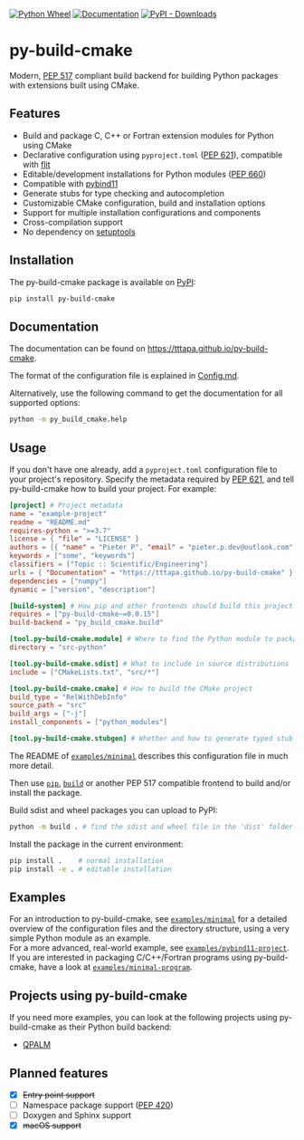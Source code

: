 [![Python Wheel](https://github.com/tttapa/py-build-cmake/actions/workflows/wheel.yml/badge.svg)](https://github.com/tttapa/py-build-cmake/actions/workflows/wheel.yml)
[![Documentation](https://img.shields.io/badge/Documentation-main-blue)](https://tttapa.github.io/py-build-cmake)
[![PyPI - Downloads](https://img.shields.io/pypi/dm/py-build-cmake?label=PyPI)](https://pypi.org/project/py-build-cmake)

# py-build-cmake

Modern, [PEP 517](https://www.python.org/dev/peps/pep-0517/) compliant build
backend for building Python packages with extensions built using CMake.

## Features

 - Build and package C, C++ or Fortran extension modules for Python using CMake
 - Declarative configuration using `pyproject.toml` ([PEP 621](https://www.python.org/dev/peps/pep-0621/)), compatible with
   [flit](https://github.com/pypa/flit)
 - Editable/development installations for Python modules ([PEP 660](https://www.python.org/dev/peps/pep-0660/))
 - Compatible with [pybind11](https://github.com/pybind/pybind11)
 - Generate stubs for type checking and autocompletion
 - Customizable CMake configuration, build and installation options
 - Support for multiple installation configurations and components
 - Cross-compilation support
 - No dependency on [setuptools](https://github.com/pypa/setuptools)

## Installation

The py-build-cmake package is available on
[PyPI](https://pypi.org/project/py-build-cmake/):

```sh
pip install py-build-cmake
```

## Documentation

The documentation can be found on <https://tttapa.github.io/py-build-cmake>.

The format of the configuration file is explained in 
[Config.md](https://tttapa.github.io/py-build-cmake/Config.html).

Alternatively, use the following command to get the documentation for all
supported options:
```sh
python -m py_build_cmake.help
```

## Usage

If you don't have one already, add a `pyproject.toml` configuration file to your
project's repository. Specify the metadata required by [PEP 621](https://www.python.org/dev/peps/pep-0621/),
and tell py-build-cmake how to build your project. For example:

```toml
[project] # Project metadata
name = "example-project"
readme = "README.md"
requires-python = ">=3.7"
license = { "file" = "LICENSE" }
authors = [{ "name" = "Pieter P", "email" = "pieter.p.dev@outlook.com" }]
keywords = ["some", "keywords"]
classifiers = ["Topic :: Scientific/Engineering"]
urls = { "Documentation" = "https://tttapa.github.io/py-build-cmake" }
dependencies = ["numpy"]
dynamic = ["version", "description"]

[build-system] # How pip and other frontends should build this project
requires = ["py-build-cmake~=0.0.15"]
build-backend = "py_build_cmake.build"

[tool.py-build-cmake.module] # Where to find the Python module to package
directory = "src-python"

[tool.py-build-cmake.sdist] # What to include in source distributions
include = ["CMakeLists.txt", "src/*"]

[tool.py-build-cmake.cmake] # How to build the CMake project
build_type = "RelWithDebInfo"
source_path = "src"
build_args = ["-j"]
install_components = ["python_modules"]

[tool.py-build-cmake.stubgen] # Whether and how to generate typed stub files
```
The README of [`examples/minimal`](https://github.com/tttapa/py-build-cmake/tree/main/examples/minimal)
describes this configuration file in much more detail.

Then use [`pip`](https://github.com/pypa/pip), [`build`](https://github.com/pypa/build)
or another PEP 517 compatible frontend to build and/or install the package.

Build sdist and wheel packages you can upload to PyPI:
```sh
python -m build . # find the sdist and wheel file in the 'dist' folder
```

Install the package in the current environment:
```sh
pip install .    # normal installation
pip install -e . # editable installation
```

## Examples

For an introduction to py-build-cmake, see [`examples/minimal`](https://github.com/tttapa/py-build-cmake/tree/main/examples/minimal)
for a detailed overview of the configuration files and the directory structure,
using a very simple Python module as an example.  
For a more advanced, real-world example, see [`examples/pybind11-project`](https://github.com/tttapa/py-build-cmake/tree/main/examples/pybind11-project).  
If you are interested in packaging C/C++/Fortran programs using py-build-cmake,
have a look at [`examples/minimal-program`](https://github.com/tttapa/py-build-cmake/tree/main/examples/minimal-program).

## Projects using py-build-cmake

If you need more examples, you can look at the following projects using
py-build-cmake as their Python build backend:

- [QPALM](https://github.com/kul-optec/QPALM)

## Planned features

 - [x] ~~Entry point support~~
 - [ ] Namespace package support ([PEP 420](https://www.python.org/dev/peps/pep-0420/))
 - [ ] Doxygen and Sphinx support
 - [x] ~~macOS support~~
